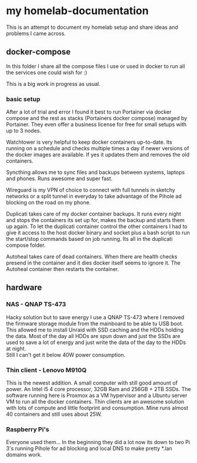 # my homelab-documentation

This is an attempt to document my homelab setup and share ideas and problems I came across.

## docker-compose

In this folder I share all the compose files I use or used in docker to run all the services one could wish for :)

This is a big work in progress as usual.

### basic setup

After a lot of trial and error I found it best to run Portainer via docker compose and the rest as stacks (Portainers docker compose) managed by Portainer. They even offer a business license for free for small setups with up to 3 nodes.

Watchtower is very helpful to keep docker containers up-to-date. Its running on a schedule and checks multiple times a day if newer versions of the docker images are available.
If yes it updates them and removes the old containers.

Syncthing allows me to sync files and backups between systems, laptops and phones. Runs awesome and super fast.

Wireguard is my VPN of choice to connect with full tunnels in sketchy networks or a split tunnel in everyday to take advantage of the Pihole ad blocking on the road on my phone.

Duplicati takes care of my docker container backups. It runs every night and stops the containers its set up for, makes the backup and starts them up again.
To let the duplicati container control the other containers I had to give it access to the host docker binary and socket plus a bash script to run the start/stop commands based on job running. Its all in the duplicati compose folder.

Autoheal takes care of dead containers. When there are health checks presend in the container and it dies docker itself seems to ignore it. The Autoheal container then restarts the container.

## hardware

### NAS - QNAP TS-473

Hacky solution but to save energy I use a QNAP TS-473 where I removed the firmware storage module from the mainboard to be able tu USB boot. 
This allowed me to install Unraid with SSD caching and the HDDs holding the data. Most of the day all HDDs are spun down and just the SSDs are used to save a lot of energy and just write the data of the day to the HDDs at night.  
Still I can't get it below 40W power consumption.

### Thin client - Lenovo M910Q

This is the newest addition. A small computer with still good amount of power. An Intel i5 4 core processor, 32GB Ram and 256GB + 2TB SSDs.
The software running here is Proxmox as a VM hypervisor and a Ubuntu server VM to run all the docker containers.
Thin clients are an awesome solution with lots of compute and little footprint and consumption. 
Mine runs almost 40 containers and still uses about 25W.

### Raspberry Pi's

Everyone used them... In the beginning they did a lot now its down to two Pi 3's running Pihole for ad blocking and local DNS to make pretty *.lan domains work.
